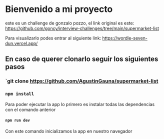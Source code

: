 # Bienvenido a mi proyecto 
este es un challenge de gonzalo pozzo, el link original es este: https://github.com/goncy/interview-challenges/tree/main/supermarket-list

Para visualizarlo podes entrar al siguiente link:
https://wordle-seven-dun.vercel.app/

## En caso de querer clonarlo seguir los siguientes pasos
### `git clone https://github.com/AgustinGauna/supermarket-list
###  `npm install`

Para poder ejecutar la app lo primero es instalar todas las dependencias con el comando anterior

#### `npm run dev`

Con este comando inicializamos la app en nuestro navegador
